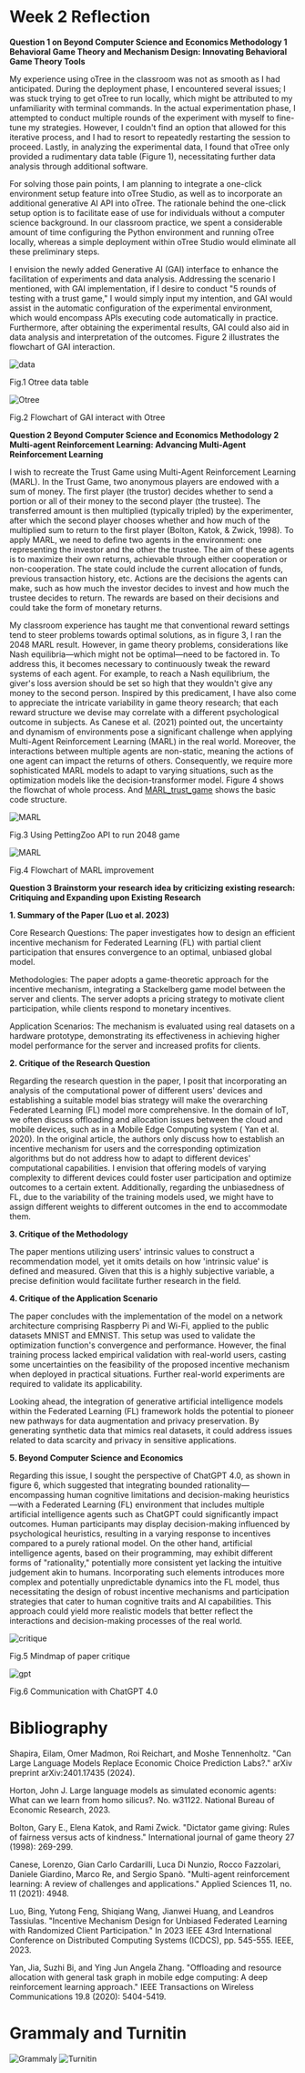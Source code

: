 # Week 2 Reflection

**Question 1 on Beyond Computer Science and Economics Methodology 1 Behavioral Game Theory and Mechanism Design: Innovating Behavioral Game Theory Tools**

My experience using oTree in the classroom was not as smooth as I had anticipated. During the deployment phase, I encountered several issues; I was stuck trying to get oTree to run locally, which might be attributed to my unfamiliarity with terminal commands. In the actual experimentation phase, I attempted to conduct multiple rounds of the experiment with myself to fine-tune my strategies. However, I couldn't find an option that allowed for this iterative process, and I had to resort to repeatedly restarting the session to proceed. Lastly, in analyzing the experimental data, I found that oTree only provided a rudimentary data table (Figure 1), necessitating further data analysis through additional software.

For solving those pain points, I am planning to integrate a one-click environment setup feature into oTree Studio, as well as to incorporate an additional generative AI API into oTree. 
The rationale behind the one-click setup option is to facilitate ease of use for individuals without a computer science background. In our classroom practice, we spent a considerable amount of time configuring the Python environment and running oTree locally, whereas a simple deployment within oTree Studio would eliminate all these preliminary steps.

I envision the newly added Generative AI (GAI) interface to enhance the facilitation of experiments and data analysis. Addressing the scenario I mentioned, with GAI implementation, if I desire to conduct "5 rounds of testing with a trust game," I would simply input my intention, and GAI would assist in the automatic configuration of the experimental environment, which would encompass APIs executing code automatically in practice. Furthermore, after obtaining the experimental results, GAI could also aid in data analysis and interpretation of the outcomes. Figure 2 illustrates the flowchart of GAI interaction.

![data](data_table.png)

Fig.1 Otree data table

![Otree](Otree_flowchart.png)

Fig.2 Flowchart of GAI interact with Otree

**Question 2 Beyond Computer Science and Economics Methodology 2 Multi-agent Reinforcement Learning:  Advancing Multi-Agent Reinforcement Learning**

I wish to recreate the Trust Game using Multi-Agent Reinforcement Learning (MARL). In the Trust Game, two anonymous players are endowed with a sum of money. The first player (the trustor) decides whether to send a portion or all of their money to the second player (the trustee). The transferred amount is then multiplied (typically tripled) by the experimenter, after which the second player chooses whether and how much of the multiplied sum to return to the first player (Bolton, Katok, & Zwick, 1998). To apply MARL, we need to define two agents in the environment: one representing the investor and the other the trustee. The aim of these agents is to maximize their own returns, achievable through either cooperation or non-cooperation. The state could include the current allocation of funds, previous transaction history, etc. Actions are the decisions the agents can make, such as how much the investor decides to invest and how much the trustee decides to return. The rewards are based on their decisions and could take the form of monetary returns.

My classroom experience has taught me that conventional reward settings tend to steer problems towards optimal solutions, as in figure 3, I ran the 2048 MARL result. However, in game theory problems, considerations like Nash equilibria—which might not be optimal—need to be factored in. To address this, it becomes necessary to continuously tweak the reward systems of each agent. For example, to reach a Nash equilibrium, the giver's loss aversion should be set so high that they wouldn't give any money to the second person. Inspired by this predicament, I have also come to appreciate the intricate variability in game theory research; that each reward structure we devise may correlate with a different psychological outcome in subjects. As Canese et al. (2021) pointed out, the uncertainty and dynamism of environments pose a significant challenge when applying Multi-Agent Reinforcement Learning (MARL) in the real world. Moreover, the interactions between multiple agents are non-static, meaning the actions of one agent can impact the returns of others. Consequently, we require more sophisticated MARL models to adapt to varying situations, such as the optimization models like the decision-transformer model. Figure 4 shows the flowchat of whole process. And [MARL_trust_game](https://github.com/Rising-Stars-by-Sunshine/CSECON206_Ziyu/blob/main/Advance_CSEcon/MARL_trust_game.py) shows the basic code structure.

![MARL](MARL_flowchart.png)

Fig.3 Using PettingZoo API to run 2048 game

![MARL](MARL_flowchart.png)

Fig.4 Flowchart of MARL improvement 

**Question 3 Brainstorm your research idea by criticizing existing research: Critiquing and Expanding upon Existing Research**

**1. Summary of the Paper (Luo et al. 2023)**

Core Research Questions: The paper investigates how to design an efficient incentive mechanism for Federated Learning (FL) with partial client participation that ensures convergence to an optimal, unbiased global model.

Methodologies: The paper adopts a game-theoretic approach for the incentive mechanism, integrating a Stackelberg game model between the server and clients. The server adopts a pricing strategy to motivate client participation, while clients respond to monetary incentives.

Application Scenarios: The mechanism is evaluated using real datasets on a hardware prototype, demonstrating its effectiveness in achieving higher model performance for the server and increased profits for clients. 

**2. Critique of the Research Question**

Regarding the research question in the paper, I posit that incorporating an analysis of the computational power of different users' devices and establishing a suitable model bias strategy will make the overarching Federated Learning (FL) model more comprehensive. In the domain of IoT, we often discuss offloading and allocation issues between the cloud and mobile devices, such as in a Mobile Edge Computing system ( Yan et al. 2020). In the original article, the authors only discuss how to establish an incentive mechanism for users and the corresponding optimization algorithms but do not address how to adapt to different devices' computational capabilities. I envision that offering models of varying complexity to different devices could foster user participation and optimize outcomes to a certain extent. Additionally, regarding the unbiasedness of FL, due to the variability of the training models used, we might have to assign different weights to different outcomes in the end to accommodate them.

**3. Critique of the Methodology**

The paper mentions utilizing users' intrinsic values to construct a recommendation model, yet it omits details on how 'intrinsic value' is defined and measured. Given that this is a highly subjective variable, a precise definition would facilitate further research in the field.

**4. Critique of the Application Scenario**

The paper concludes with the implementation of the model on a network architecture comprising Raspberry Pi and Wi-Fi, applied to the public datasets MNIST and EMNIST. This setup was used to validate the optimization function's convergence and performance. However, the final training process lacked empirical validation with real-world users, casting some uncertainties on the feasibility of the proposed incentive mechanism when deployed in practical situations. Further real-world experiments are required to validate its applicability.

Looking ahead, the integration of generative artificial intelligence models within the Federated Learning (FL) framework holds the potential to pioneer new pathways for data augmentation and privacy preservation. By generating synthetic data that mimics real datasets, it could address issues related to data scarcity and privacy in sensitive applications.

**5. Beyond Computer Science and Economics**

Regarding this issue, I sought the perspective of ChatGPT 4.0, as shown in figure 6, which suggested that integrating bounded rationality—encompassing human cognitive limitations and decision-making heuristics—with a Federated Learning (FL) environment that includes multiple artificial intelligence agents such as ChatGPT could significantly impact outcomes. Human participants may display decision-making influenced by psychological heuristics, resulting in a varying response to incentives compared to a purely rational model. On the other hand, artificial intelligence agents, based on their programming, may exhibit different forms of "rationality," potentially more consistent yet lacking the intuitive judgement akin to humans. Incorporating such elements introduces more complex and potentially unpredictable dynamics into the FL model, thus necessitating the design of robust incentive mechanisms and participation strategies that cater to human cognitive traits and AI capabilities. This approach could yield more realistic models that better reflect the interactions and decision-making processes of the real world.

![critique](Paper_critique_flowchart.png)

Fig.5 Mindmap of paper critique

![gpt](Chatgpt.png)

Fig.6 Communication with ChatGPT 4.0

# Bibliography
Shapira, Eilam, Omer Madmon, Roi Reichart, and Moshe Tennenholtz. "Can Large Language Models Replace Economic Choice Prediction Labs?." arXiv preprint arXiv:2401.17435 (2024).

Horton, John J. Large language models as simulated economic agents: What can we learn from homo silicus?. No. w31122. National Bureau of Economic Research, 2023.

Bolton, Gary E., Elena Katok, and Rami Zwick. "Dictator game giving: Rules of fairness versus acts of kindness." International journal of game theory 27 (1998): 269-299.

Canese, Lorenzo, Gian Carlo Cardarilli, Luca Di Nunzio, Rocco Fazzolari, Daniele Giardino, Marco Re, and Sergio Spanò. "Multi-agent reinforcement learning: A review of challenges and applications." Applied Sciences 11, no. 11 (2021): 4948.

Luo, Bing, Yutong Feng, Shiqiang Wang, Jianwei Huang, and Leandros Tassiulas. "Incentive Mechanism Design for Unbiased Federated Learning with Randomized Client Participation." In 2023 IEEE 43rd International Conference on Distributed Computing Systems (ICDCS), pp. 545-555. IEEE, 2023.

Yan, Jia, Suzhi Bi, and Ying Jun Angela Zhang. "Offloading and resource allocation with general task graph in mobile edge computing: A deep reinforcement learning approach." IEEE Transactions on Wireless Communications 19.8 (2020): 5404-5419.

# Grammaly and Turnitin
![Grammaly](Grammaly.png)
![Turnitin](Turnitin.png)
